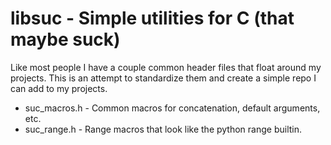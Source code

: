 # libsuc - Simple utilities for C (that maybe suck)

Like most people I have a couple common header files that float around my projects. This is an attempt to standardize them and create a simple repo I can add to my projects.

* suc_macros.h - Common macros for concatenation, default arguments, etc.
* suc_range.h - Range macros that look like the python range builtin.
